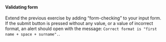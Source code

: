 #### Validating form

Extend the previous exercise by adding “form-checking” to your input form.  If the submit button is pressed without any value, or a value of incorrect format, an alert should open with the message: ```Correct format is "first name + space + surname".```.
